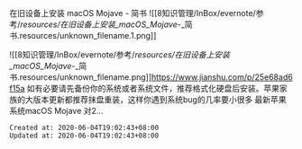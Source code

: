 
在旧设备上安装 macOS Mojave - 简书
![[8知识管理/InBox/evernote/参考/_resources/在旧设备上安装_macOS_Mojave_-_简书.resources/unknown_filename.1.png]]

![[8知识管理/InBox/evernote/参考/_resources/在旧设备上安装_macOS_Mojave_-_简书.resources/unknown_filename.png]]<https://www.jianshu.com/p/25e68ad6f15a>
如有必要请先备份你的系统或者系统文件，推荐格式化硬盘后安装。苹果家族的大版本更新都推荐抹盘重装，这样你遇到系统bug的几率要小很多 最新苹果系统macOS Mojave 对2...

    Created at: 2020-06-04T19:02:43+08:00
    Updated at: 2020-06-04T19:02:43+08:00

